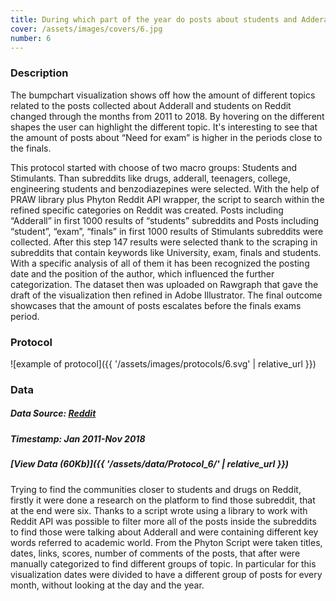 ```yaml
---
title: During which part of the year do posts about students and Adderall peak on Reddit?
cover: /assets/images/covers/6.jpg
number: 6
---
```

### Description
The bumpchart visualization shows off how the amount of different topics related to the posts collected about Adderall and students on Reddit changed through the months from 2011 to 2018. By hovering on the different shapes the user can highlight the different topic. It's interesting to see that the amount of posts about “Need for exam” is higher in the periods close to the finals.


This protocol started with choose of two macro groups: Students and Stimulants. Than subreddits like drugs, adderall, teenagers, college, engineering students and benzodiazepines were selected. With the help of PRAW library plus Phyton Reddit API wrapper, the script to search within the refined specific categories on Reddit was created. Posts including “Adderall” in first 1000 results of “students” subreddits and Posts including “student”, “exam”, “finals” in first 1000 results of Stimulants subreddits were collected. After this step 147 results were selected thank to the scraping in subreddits that contain keywords like University, exam, finals and students. With a specific analysis of all of them it has been recognized the posting date and the position of the author, which influenced the further categorization. The dataset then was uploaded on Rawgraph that gave the draft of the visualization then refined in Adobe Illustrator. The final outcome showcases that the amount of posts escalates before the finals exams period.

### Protocol
![example of protocol]({{ '/assets/images/protocols/6.svg' | relative_url }})


### Data
##### Data Source: [Reddit](https://www.reddit.com/)
##### Timestamp: Jan 2011-Nov 2018
##### [View Data (60Kb)]({{ '/assets/data/Protocol_6/' | relative_url }})
Trying to find the communities closer to students and drugs on Reddit, firstly it were done a research on the platform to find those subreddit, that at the end were six. Thanks to a script wrote using a library to work with Reddit API was possible to filter more all of the posts inside the subreddits to find those were talking about Adderall and were containing different key words referred to academic world. From the Phyton Script were taken titles, dates, links, scores, number of comments of the posts, that after were manually categorized to find different groups of topic.
In particular for this visualization dates were divided to have a different group of posts for every month, without looking at the day and the year.
